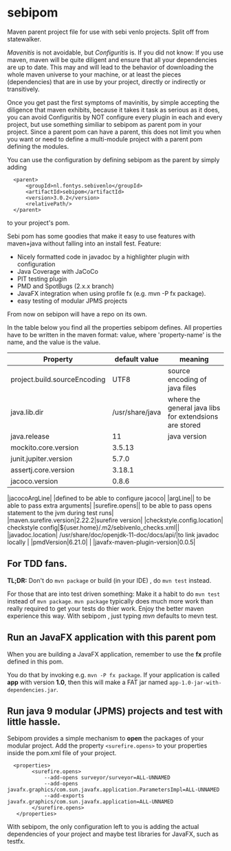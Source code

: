 # sebipom

Maven parent project file for use with sebi venlo projects. Split off from statewalker.

*Mavenitis* is not avoidable, but *Configuritis* is.
If you did not know: If you use maven, maven will be quite diligent and ensure that all your
dependencies are up to date. This may and will lead to the behavior of downloading the whole maven universe to
your machine, or at least the pieces (dependencies) that are in use by your project, directly or indirectly or transitively.

Once you get past the first symptoms of mavinitis, by simple accepting the diligence that maven exhibits, because it takes
it task as serious as it does, you can avoid Configuritis by NOT configure every plugin in each and every project, but use something
similiar to sebipom as parent pom in your project. Since a parent pom can have a parent,
this does not limit you when you want or need to define a multi-module project with a parent pom defining the modules.

You can use the configuration by defining sebipom as the parent by simply adding

```
  <parent>
      <groupId>nl.fontys.sebivenlo</groupId>
      <artifactId>sebipom</artifactId>
      <version>3.0.2</version>
      <relativePath/>
  </parent>
```
to your project's pom.


Sebi pom has some goodies that make it easy to use features with maven+java without falling into an install fest.
Feature:

* Nicely formatted code in javadoc by a highlighter plugin with configuration
* Java Coverage with JaCoCo
* PIT testing plugin
* PMD and SpotBugs (2.x.x branch)
* JavaFX integration when using profile fx (e.g. mvn -P fx package).
* easy testing of modular JPMS  projects

From now on sebipon will have a repo on its own.

In the table below you find all the properties sebipom defines.
All properties have to  be written in the maven format: <property-name>value</property-name>,
where 'property-name' is the name, and the value is the value.

|Property | default value | meaning |
|-------- | ---------|---------------|
|project.build.sourceEncoding |UTF8| source encoding of java files|
|java.lib.dir| /usr/share/java| where the general java libs for extendsions are stored|
|java.release | 11| java version |
|mockito.core.version|3.5.13| |
|junit.jupiter.version|5.7.0||
|assertj.core.version|3.18.1||
|jacoco.version|0.8.6 | |

|jacocoArgLine| |defined to be able to configure jacoco|
|argLine|| to be able to pass extra arguments|
|surefire.opens|| to be able to pass opens statement to the jvm during test runs|
|maven.surefire.version|2.22.2|surefire version|
|checkstyle.config.location| checkstyle config|${user.home}/.m2/sebivenlo_checks.xml||
|javadoc.location| /usr/share/doc/openjdk-11-doc/docs/api/|to link javadoc locally |
|pmdVersion|6.21.0| |
|javafx-maven-plugin-version|0.0.5|

## For TDD fans.

**TL;DR:** Don't do `mvn package` or build (in your IDE) , do `mvn test` instead.

For those that are into test driven something:
Make it a habit to do `mvn test` instead of `mvn package`. `mvn package` typically does much more work than really required to get your tests do thier work. Enjoy the better maven experience this way. With sebipom , just typing *mvn*  defaults to mevn test.

## Run an JavaFX application with this parent pom

When you are building a JavaFX application, remember to use the **fx** profile defined in this pom.

You do that by invoking e.g.  `mvn -P fx package`. If your application is called **app** with version **1.0**, then this will make a FAT jar named
`app-1.0-jar-with-dependencies.jar`.

## Run java 9 modular (JPMS) projects and test with little hassle.

Sebipom provides a simple mechanism to **open** the packages of your modular project.
Add the property `<surefire.opens>` to your properties inside the pom.xml file of your project.

```
  <properties>
        <surefire.opens>
            --add-opens surveyor/surveyor=ALL-UNNAMED
            --add-opens javafx.graphics/com.sun.javafx.application.ParametersImpl=ALL-UNNAMED
            --add-exports javafx.graphics/com.sun.javafx.application=ALL-UNNAMED
        </surefire.opens>
   </properties>
```

With sebipom, the only configuration left to you is adding the actual dependencies of your project and maybe test libraries
for JavaFX, such as testfx.

